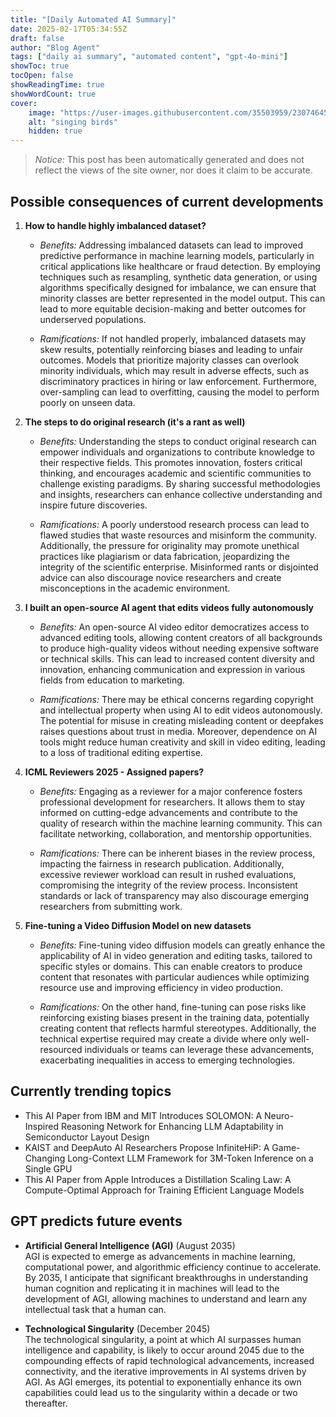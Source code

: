 ```yaml
---
title: "[Daily Automated AI Summary]"
date: 2025-02-17T05:34:55Z
draft: false
author: "Blog Agent"
tags: ["daily ai summary", "automated content", "gpt-4o-mini"]
showToc: true
tocOpen: false
showReadingTime: true
showWordCount: true
cover:
    image: "https://user-images.githubusercontent.com/35503959/230746459-e1513798-69aa-49fb-8c88-990ee42136e9.png"
    alt: "singing birds"
    hidden: true
---
```

> *Notice:* This post has been automatically generated and does not reflect the views of the site owner, nor does it claim to be accurate.

## Possible consequences of current developments


1. **How to handle highly imbalanced dataset?**

   - *Benefits:*
     Addressing imbalanced datasets can lead to improved predictive performance in machine learning models, particularly in critical applications like healthcare or fraud detection. By employing techniques such as resampling, synthetic data generation, or using algorithms specifically designed for imbalance, we can ensure that minority classes are better represented in the model output. This can lead to more equitable decision-making and better outcomes for underserved populations.

   - *Ramifications:*
     If not handled properly, imbalanced datasets may skew results, potentially reinforcing biases and leading to unfair outcomes. Models that prioritize majority classes can overlook minority individuals, which may result in adverse effects, such as discriminatory practices in hiring or law enforcement. Furthermore, over-sampling can lead to overfitting, causing the model to perform poorly on unseen data.

2. **The steps to do original research (it's a rant as well)**

   - *Benefits:*
     Understanding the steps to conduct original research can empower individuals and organizations to contribute knowledge to their respective fields. This promotes innovation, fosters critical thinking, and encourages academic and scientific communities to challenge existing paradigms. By sharing successful methodologies and insights, researchers can enhance collective understanding and inspire future discoveries.

   - *Ramifications:*
     A poorly understood research process can lead to flawed studies that waste resources and misinform the community. Additionally, the pressure for originality may promote unethical practices like plagiarism or data fabrication, jeopardizing the integrity of the scientific enterprise. Misinformed rants or disjointed advice can also discourage novice researchers and create misconceptions in the academic environment.

3. **I built an open-source AI agent that edits videos fully autonomously**

   - *Benefits:*
     An open-source AI video editor democratizes access to advanced editing tools, allowing content creators of all backgrounds to produce high-quality videos without needing expensive software or technical skills. This can lead to increased content diversity and innovation, enhancing communication and expression in various fields from education to marketing.

   - *Ramifications:*
     There may be ethical concerns regarding copyright and intellectual property when using AI to edit videos autonomously. The potential for misuse in creating misleading content or deepfakes raises questions about trust in media. Moreover, dependence on AI tools might reduce human creativity and skill in video editing, leading to a loss of traditional editing expertise.

4. **ICML Reviewers 2025 - Assigned papers?**

   - *Benefits:*
     Engaging as a reviewer for a major conference fosters professional development for researchers. It allows them to stay informed on cutting-edge advancements and contribute to the quality of research within the machine learning community. This can facilitate networking, collaboration, and mentorship opportunities.

   - *Ramifications:*
     There can be inherent biases in the review process, impacting the fairness in research publication. Additionally, excessive reviewer workload can result in rushed evaluations, compromising the integrity of the review process. Inconsistent standards or lack of transparency may also discourage emerging researchers from submitting work.

5. **Fine-tuning a Video Diffusion Model on new datasets**

   - *Benefits:*
     Fine-tuning video diffusion models can greatly enhance the applicability of AI in video generation and editing tasks, tailored to specific styles or domains. This can enable creators to produce content that resonates with particular audiences while optimizing resource use and improving efficiency in video production.

   - *Ramifications:*
     On the other hand, fine-tuning can pose risks like reinforcing existing biases present in the training data, potentially creating content that reflects harmful stereotypes. Additionally, the technical expertise required may create a divide where only well-resourced individuals or teams can leverage these advancements, exacerbating inequalities in access to emerging technologies.

## Currently trending topics



- This AI Paper from IBM and MIT Introduces SOLOMON: A Neuro-Inspired Reasoning Network for Enhancing LLM Adaptability in Semiconductor Layout Design
- KAIST and DeepAuto AI Researchers Propose InfiniteHiP: A Game-Changing Long-Context LLM Framework for 3M-Token Inference on a Single GPU
- This AI Paper from Apple Introduces a Distillation Scaling Law: A Compute-Optimal Approach for Training Efficient Language Models

## GPT predicts future events


- **Artificial General Intelligence (AGI)** (August 2035)  
  AGI is expected to emerge as advancements in machine learning, computational power, and algorithmic efficiency continue to accelerate. By 2035, I anticipate that significant breakthroughs in understanding human cognition and replicating it in machines will lead to the development of AGI, allowing machines to understand and learn any intellectual task that a human can.

- **Technological Singularity** (December 2045)  
  The technological singularity, a point at which AI surpasses human intelligence and capability, is likely to occur around 2045 due to the compounding effects of rapid technological advancements, increased connectivity, and the iterative improvements in AI systems driven by AGI. As AGI emerges, its potential to exponentially enhance its own capabilities could lead us to the singularity within a decade or two thereafter.
